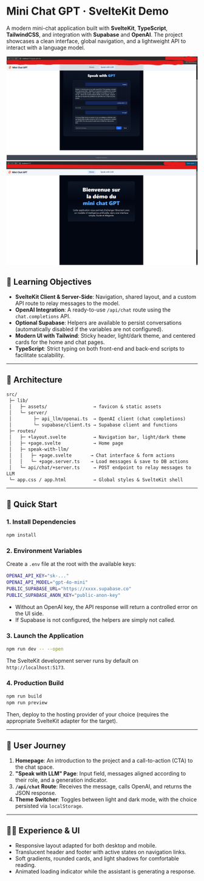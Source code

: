 # Mini Chat GPT · SvelteKit Demo

A modern mini-chat application built with **SvelteKit**, **TypeScript**, **TailwindCSS**, and integration with **Supabase** and **OpenAI**. The project showcases a clean interface, global navigation, and a lightweight API to interact with a language model.

![Aperçu de l’interface](docs/app-preview.png)
![Aperçu de l’interface](docs/app-preview_2.png)

## 🎯 Learning Objectives

  - **SvelteKit Client & Server-Side**: Navigation, shared layout, and a custom API route to relay messages to the model.
  - **OpenAI Integration**: A ready-to-use `/api/chat` route using the `chat.completions` API.
  - **Optional Supabase**: Helpers are available to persist conversations (automatically disabled if the variables are not configured).
  - **Modern UI with Tailwind**: Sticky header, light/dark theme, and centered cards for the home and chat pages.
  - **TypeScript**: Strict typing on both front-end and back-end scripts to facilitate scalability.

-----

## 🧱 Architecture

```
src/
 ├─ lib/
 │   ├─ assets/                 → favicon & static assets
 │   └─ server/
 │        ├─ api_llm/openai.ts  → OpenAI client (chat completions)
 │        └─ supabase/client.ts → Supabase client and functions
 ├─ routes/
 │   ├─ +layout.svelte          → Navigation bar, light/dark theme
 │   ├─ +page.svelte            → Home page
 │   ├─ speak-with-llm/
 │   │   ├─ +page.svelte       → Chat interface & form actions
 │   │   └─ +page.server.ts    → Load messages & save to DB actions
 │   └─ api/chat/+server.ts     → POST endpoint to relay messages to LLM
 └─ app.css / app.html          → Global styles & SvelteKit shell
```

-----

## 🚀 Quick Start

### 1\. Install Dependencies

```bash
npm install
```

### 2\. Environment Variables

Create a `.env` file at the root with the available keys:

```bash
OPENAI_API_KEY="sk-..."
OPENAI_API_MODEL="gpt-4o-mini"
PUBLIC_SUPABASE_URL="https://xxxx.supabase.co"
PUBLIC_SUPABASE_ANON_KEY="public-anon-key"
```

  - Without an OpenAI key, the API response will return a controlled error on the UI side.
  - If Supabase is not configured, the helpers are simply not called.

### 3\. Launch the Application

```bash
npm run dev -- --open
```

The SvelteKit development server runs by default on `http://localhost:5173`.

### 4\. Production Build

```bash
npm run build
npm run preview
```

Then, deploy to the hosting provider of your choice (requires the appropriate SvelteKit adapter for the target).

-----

## 💬 User Journey

1.  **Homepage**: An introduction to the project and a call-to-action (CTA) to the chat space.
2.  **"Speak with LLM" Page**: Input field, messages aligned according to their role, and a generation indicator.
3.  **`/api/chat` Route**: Receives the message, calls OpenAI, and returns the JSON response.
4.  **Theme Switcher**: Toggles between light and dark mode, with the choice persisted via `localStorage`.

-----

## 🧑‍🎨 Experience & UI

  - Responsive layout adapted for both desktop and mobile.
  - Translucent header and footer with active states on navigation links.
  - Soft gradients, rounded cards, and light shadows for comfortable reading.
  - Animated loading indicator while the assistant is generating a response.
